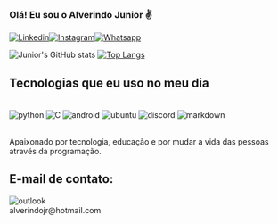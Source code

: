 ### Olá! Eu sou o Alverindo Junior ✌️

[![Linkedin](https://img.shields.io/badge/LinkedIn-0077B5?style=for-the-badge&logo=linkedin&logoColor=white)](https://www.linkedin.com/in/alverindojunior/)[![Instagram](https://img.shields.io/badge/Instagram-E4405F?style=for-the-badge&logo=instagram&logoColor=white)](https://www.instagram.com/alverindojr/)[![Whatsapp](https://img.shields.io/badge/WhatsApp-25D366?style=for-the-badge&logo=whatsapp&logoColor=white)](https://bit.ly/whatsapp_alverindojr)



![Junior's GitHub stats](https://github-readme-stats.vercel.app/api?username=alverindojr&show_icons=true&theme=radical)
[![Top Langs](https://github-readme-stats.vercel.app/api/top-langs/?username=alverindojr)](https://github.com/anuraghazra/github-readme-stats)

## Tecnologias que eu uso no meu dia

<div style="display: inline_block"><br/>
	<img align="center" alt="python" src="https://img.shields.io/badge/Python-3776AB?style=for-the-badge&logo=python&logoColor=white"/>
    <img align="center" alt="C" src="https://img.shields.io/badge/C-00599C?style=for-the-badge&logo=c&logoColor=white"/>
    <img align="center" alt="android" src="https://img.shields.io/badge/Android-3DDC84?style=for-the-badge&logo=android&logoColor=white"/>
    <img align="center" alt="ubuntu" src="https://img.shields.io/badge/Ubuntu-E95420?style=for-the-badge&logo=ubuntu&logoColor=white"/>
    <img align="center" alt="discord" src="https://img.shields.io/badge/Discord-7289DA?style=for-the-badge&logo=discord&logoColor=white"/>
    <img align="center" alt="markdown" src="https://img.shields.io/badge/Markdown-000000?style=for-the-badge&logo=markdown&logoColor=white"/>
</div><br/>

Apaixonado por tecnologia, educação e por mudar a vida das pessoas através da programação.

## E-mail de contato:
<div style="display: inline_block">
	<img align="center" alt="outlook" src="https://img.shields.io/badge/Microsoft_Outlook-0078D4?style=for-the-badge&logo=microsoft-outlook&logoColor=white"/>
</div>alverindojr@hotmail.com
